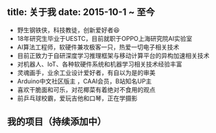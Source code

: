 title: 关于我
date: 2015-10-1 ~ 至今
---

- 野生钢铁侠，科技教徒，创新爱好者😆
- 18年研究生毕业于UESTC，目前就职于OPPO上海研究院AI实验室
- AI算法工程师，软硬件兼攻极客一只，热爱一切电子相关技术
- 目前正致力于自研深度学习推理框架与移动计算平台的异构加速相关技术
- 对机器人、IoT、各种软硬件系统和机器学习相关技术经验丰富
- 灵魂画手，业余工业设计爱好者，有自以为是的审美
- Arduino中文社区版主 ，CAAI会员，B站知名UP主
- 喜欢干脆面和可乐，对花椰菜有着绝对不食用的观点
- 前乒乓球校霸，爱玩吉他和口琴，正在学摄影

## 我的项目（持续添加中）




